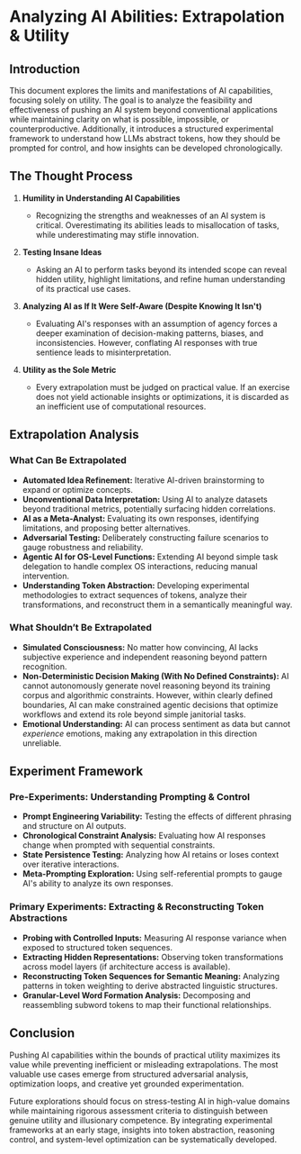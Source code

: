 # Analyzing AI Abilities: Extrapolation & Utility

## Introduction
This document explores the limits and manifestations of AI capabilities, focusing solely on utility. The goal is to analyze the feasibility and effectiveness of pushing an AI system beyond conventional applications while maintaining clarity on what is possible, impossible, or counterproductive. Additionally, it introduces a structured experimental framework to understand how LLMs abstract tokens, how they should be prompted for control, and how insights can be developed chronologically.

## The Thought Process
1. **Humility in Understanding AI Capabilities**  
   - Recognizing the strengths and weaknesses of an AI system is critical. Overestimating its abilities leads to misallocation of tasks, while underestimating may stifle innovation.
   
2. **Testing Insane Ideas**  
   - Asking an AI to perform tasks beyond its intended scope can reveal hidden utility, highlight limitations, and refine human understanding of its practical use cases.
   
3. **Analyzing AI as If It Were Self-Aware (Despite Knowing It Isn't)**  
   - Evaluating AI's responses with an assumption of agency forces a deeper examination of decision-making patterns, biases, and inconsistencies. However, conflating AI responses with true sentience leads to misinterpretation.
   
4. **Utility as the Sole Metric**  
   - Every extrapolation must be judged on practical value. If an exercise does not yield actionable insights or optimizations, it is discarded as an inefficient use of computational resources.
   
## Extrapolation Analysis
### What Can Be Extrapolated
- **Automated Idea Refinement:** Iterative AI-driven brainstorming to expand or optimize concepts.
- **Unconventional Data Interpretation:** Using AI to analyze datasets beyond traditional metrics, potentially surfacing hidden correlations.
- **AI as a Meta-Analyst:** Evaluating its own responses, identifying limitations, and proposing better alternatives.
- **Adversarial Testing:** Deliberately constructing failure scenarios to gauge robustness and reliability.
- **Agentic AI for OS-Level Functions:** Extending AI beyond simple task delegation to handle complex OS interactions, reducing manual intervention.
- **Understanding Token Abstraction:** Developing experimental methodologies to extract sequences of tokens, analyze their transformations, and reconstruct them in a semantically meaningful way.

### What Shouldn’t Be Extrapolated
- **Simulated Consciousness:** No matter how convincing, AI lacks subjective experience and independent reasoning beyond pattern recognition.
- **Non-Deterministic Decision Making (With No Defined Constraints):** AI cannot autonomously generate novel reasoning beyond its training corpus and algorithmic constraints. However, within clearly defined boundaries, AI can make constrained agentic decisions that optimize workflows and extend its role beyond simple janitorial tasks.
- **Emotional Understanding:** AI can process sentiment as data but cannot *experience* emotions, making any extrapolation in this direction unreliable.

## Experiment Framework
### Pre-Experiments: Understanding Prompting & Control
- **Prompt Engineering Variability:** Testing the effects of different phrasing and structure on AI outputs.
- **Chronological Constraint Analysis:** Evaluating how AI responses change when prompted with sequential constraints.
- **State Persistence Testing:** Analyzing how AI retains or loses context over iterative interactions.
- **Meta-Prompting Exploration:** Using self-referential prompts to gauge AI's ability to analyze its own responses.

### Primary Experiments: Extracting & Reconstructing Token Abstractions
- **Probing with Controlled Inputs:** Measuring AI response variance when exposed to structured token sequences.
- **Extracting Hidden Representations:** Observing token transformations across model layers (if architecture access is available).
- **Reconstructing Token Sequences for Semantic Meaning:** Analyzing patterns in token weighting to derive abstracted linguistic structures.
- **Granular-Level Word Formation Analysis:** Decomposing and reassembling subword tokens to map their functional relationships.

## Conclusion
Pushing AI capabilities within the bounds of practical utility maximizes its value while preventing inefficient or misleading extrapolations. The most valuable use cases emerge from structured adversarial analysis, optimization loops, and creative yet grounded experimentation. 

Future explorations should focus on stress-testing AI in high-value domains while maintaining rigorous assessment criteria to distinguish between genuine utility and illusionary competence. By integrating experimental frameworks at an early stage, insights into token abstraction, reasoning control, and system-level optimization can be systematically developed.

